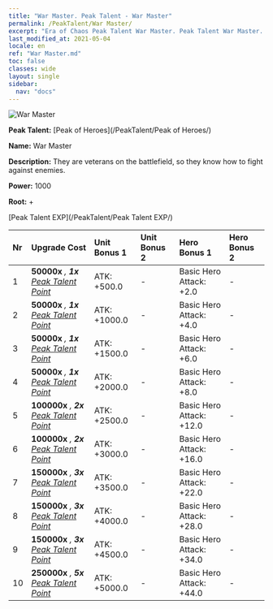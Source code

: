 ```yaml
---
title: "War Master. Peak Talent - War Master"
permalink: /PeakTalent/War Master/
excerpt: "Era of Chaos Peak Talent War Master. Peak Talent War Master. War Master"
last_modified_at: 2021-05-04
locale: en
ref: "War Master.md"
toc: false
classes: wide
layout: single
sidebar:
  nav: "docs"
---
```


  ![War Master](/images/pt/talent_1001.png)

  **Peak Talent:** [Peak of Heroes](/PeakTalent/Peak of Heroes/)

  **Name:** War Master

  **Description:** They are veterans on the battlefield, so they know how to fight against enemies.

  **Power:** 1000

  **Root:** +

  [Peak Talent EXP](/PeakTalent/Peak Talent EXP/)

  | Nr | Upgrade Cost | Unit Bonus 1 | Unit Bonus 2 | Hero Bonus 1 | Hero Bonus 2 |
  |:---|--------------|:-------------|:-------------|:-------------|:-------------|
  | 1 |  **50000x** <i class="fas fa-coins"/>, **1x** [Peak Talent Point](/Items/con_934/) | ATK: +500.0 | - | Basic Hero Attack: +2.0 | - |
  | 2 |  **50000x** <i class="fas fa-coins"/>, **1x** [Peak Talent Point](/Items/con_934/) | ATK: +1000.0 | - | Basic Hero Attack: +4.0 | - |
  | 3 |  **50000x** <i class="fas fa-coins"/>, **1x** [Peak Talent Point](/Items/con_934/) | ATK: +1500.0 | - | Basic Hero Attack: +6.0 | - |
  | 4 |  **50000x** <i class="fas fa-coins"/>, **1x** [Peak Talent Point](/Items/con_934/) | ATK: +2000.0 | - | Basic Hero Attack: +8.0 | - |
  | 5 |  **100000x** <i class="fas fa-coins"/>, **2x** [Peak Talent Point](/Items/con_934/) | ATK: +2500.0 | - | Basic Hero Attack: +12.0 | - |
  | 6 |  **100000x** <i class="fas fa-coins"/>, **2x** [Peak Talent Point](/Items/con_934/) | ATK: +3000.0 | - | Basic Hero Attack: +16.0 | - |
  | 7 |  **150000x** <i class="fas fa-coins"/>, **3x** [Peak Talent Point](/Items/con_934/) | ATK: +3500.0 | - | Basic Hero Attack: +22.0 | - |
  | 8 |  **150000x** <i class="fas fa-coins"/>, **3x** [Peak Talent Point](/Items/con_934/) | ATK: +4000.0 | - | Basic Hero Attack: +28.0 | - |
  | 9 |  **150000x** <i class="fas fa-coins"/>, **3x** [Peak Talent Point](/Items/con_934/) | ATK: +4500.0 | - | Basic Hero Attack: +34.0 | - |
  | 10 |  **250000x** <i class="fas fa-coins"/>, **5x** [Peak Talent Point](/Items/con_934/) | ATK: +5000.0 | - | Basic Hero Attack: +44.0 | - |

